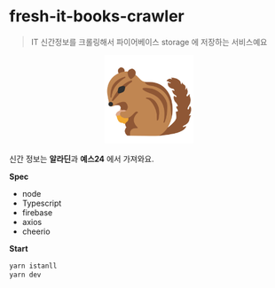 # fresh-it-books-crawler
> IT 신간정보를 크롤링해서 파이어베이스 storage 에 저장하는 서비스예요

<div align="center">
<img src="main-logo.png" width="160px" >
</div>

신간 정보는 **알라딘**과 **예스24** 에서 가져와요.

**Spec**
- node
- Typescript
- firebase
- axios
- cheerio

**Start**
```shell
yarn istanll
yarn dev
```

